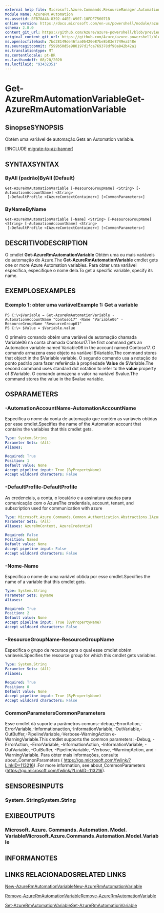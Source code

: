 ```yaml
---
external help file: Microsoft.Azure.Commands.ResourceManager.Automation.dll-Help.xml
Module Name: AzureRM.Automation
ms.assetid: 8FB78A4A-8392-44EE-A907-10FDF756071B
online version: https://docs.microsoft.com/en-us/powershell/module/azurerm.automation/get-azurermautomationvariable
schema: 2.0.0
content_git_url: https://github.com/Azure/azure-powershell/blob/preview/src/ResourceManager/Automation/Commands.Automation/help/Get-AzureRMAutomationVariable.md
original_content_git_url: https://github.com/Azure/azure-powershell/blob/preview/src/ResourceManager/Automation/Commands.Automation/help/Get-AzureRMAutomationVariable.md
ms.openlocfilehash: 7bd28149de46faa06420e87be8b83e7749ea248e
ms.sourcegitcommit: f599b50d5e980197d1fca769378df90a842b42a1
ms.translationtype: MT
ms.contentlocale: pt-BR
ms.lasthandoff: 08/20/2020
ms.locfileid: "93432351"
---
```

# <span data-ttu-id="73f5e-101">Get-AzureRmAutomationVariable</span><span class="sxs-lookup"><span data-stu-id="73f5e-101">Get-AzureRmAutomationVariable</span></span>

## <span data-ttu-id="73f5e-102">Sinopse</span><span class="sxs-lookup"><span data-stu-id="73f5e-102">SYNOPSIS</span></span>
<span data-ttu-id="73f5e-103">Obtém uma variável de automação.</span><span class="sxs-lookup"><span data-stu-id="73f5e-103">Gets an Automation variable.</span></span>

[!INCLUDE [migrate-to-az-banner](../../includes/migrate-to-az-banner.md)]

## <span data-ttu-id="73f5e-104">SYNTAX</span><span class="sxs-lookup"><span data-stu-id="73f5e-104">SYNTAX</span></span>

### <span data-ttu-id="73f5e-105">ByAll (padrão)</span><span class="sxs-lookup"><span data-stu-id="73f5e-105">ByAll (Default)</span></span>
```
Get-AzureRmAutomationVariable [-ResourceGroupName] <String> [-AutomationAccountName] <String>
 [-DefaultProfile <IAzureContextContainer>] [<CommonParameters>]
```

### <span data-ttu-id="73f5e-106">ByName</span><span class="sxs-lookup"><span data-stu-id="73f5e-106">ByName</span></span>
```
Get-AzureRmAutomationVariable [-Name] <String> [-ResourceGroupName] <String> [-AutomationAccountName] <String>
 [-DefaultProfile <IAzureContextContainer>] [<CommonParameters>]
```

## <span data-ttu-id="73f5e-107">DESCRITIVO</span><span class="sxs-lookup"><span data-stu-id="73f5e-107">DESCRIPTION</span></span>
<span data-ttu-id="73f5e-108">O cmdlet **Get-AzureRmAutomationVariable** Obtém uma ou mais variáveis de automação do Azure.</span><span class="sxs-lookup"><span data-stu-id="73f5e-108">The **Get-AzureRmAutomationVariable** cmdlet gets one or more Azure Automation variables.</span></span>
<span data-ttu-id="73f5e-109">Para obter uma variável específica, especifique o nome dela.</span><span class="sxs-lookup"><span data-stu-id="73f5e-109">To get a specific variable, specify its name.</span></span>

## <span data-ttu-id="73f5e-110">EXEMPLOS</span><span class="sxs-lookup"><span data-stu-id="73f5e-110">EXAMPLES</span></span>

### <span data-ttu-id="73f5e-111">Exemplo 1: obter uma variável</span><span class="sxs-lookup"><span data-stu-id="73f5e-111">Example 1: Get a variable</span></span>
```
PS C:\>$Variable = Get-AzureRmAutomationVariable -AutomationAccountName "Contoso17" -Name "Variable06" -ResourceGroupName "ResourceGroup01"
PS C:\> $Value = $Variable.value
```

<span data-ttu-id="73f5e-112">O primeiro comando obtém uma variável de automação chamada Variable06 na conta chamada Contoso17.</span><span class="sxs-lookup"><span data-stu-id="73f5e-112">The first command gets an Automation variable named Variable06 in the account named Contoso17.</span></span>
<span data-ttu-id="73f5e-113">O comando armazena esse objeto na variável $Variable.</span><span class="sxs-lookup"><span data-stu-id="73f5e-113">The command stores that object in the $Variable variable.</span></span>
<span data-ttu-id="73f5e-114">O segundo comando usa a notação de ponto padrão para fazer referência à propriedade **Value** de $Variable.</span><span class="sxs-lookup"><span data-stu-id="73f5e-114">The second command uses standard dot notation to refer to the **value** property of $Variable.</span></span>
<span data-ttu-id="73f5e-115">O comando armazena o valor na variável $value.</span><span class="sxs-lookup"><span data-stu-id="73f5e-115">The command stores the value in the $value variable.</span></span>

## <span data-ttu-id="73f5e-116">OS</span><span class="sxs-lookup"><span data-stu-id="73f5e-116">PARAMETERS</span></span>

### <span data-ttu-id="73f5e-117">-AutomationAccountName</span><span class="sxs-lookup"><span data-stu-id="73f5e-117">-AutomationAccountName</span></span>
<span data-ttu-id="73f5e-118">Especifica o nome da conta de automação que contém as variáveis obtidas por esse cmdlet.</span><span class="sxs-lookup"><span data-stu-id="73f5e-118">Specifies the name of the Automation account that contains the variables that this cmdlet gets.</span></span>

```yaml
Type: System.String
Parameter Sets: (All)
Aliases:

Required: True
Position: 1
Default value: None
Accept pipeline input: True (ByPropertyName)
Accept wildcard characters: False
```

### <span data-ttu-id="73f5e-119">-DefaultProfile</span><span class="sxs-lookup"><span data-stu-id="73f5e-119">-DefaultProfile</span></span>
<span data-ttu-id="73f5e-120">As credenciais, a conta, o locatário e a assinatura usadas para comunicação com o Azure</span><span class="sxs-lookup"><span data-stu-id="73f5e-120">The credentials, account, tenant, and subscription used for communication with azure</span></span>

```yaml
Type: Microsoft.Azure.Commands.Common.Authentication.Abstractions.IAzureContextContainer
Parameter Sets: (All)
Aliases: AzureRmContext, AzureCredential

Required: False
Position: Named
Default value: None
Accept pipeline input: False
Accept wildcard characters: False
```

### <span data-ttu-id="73f5e-121">-Nome</span><span class="sxs-lookup"><span data-stu-id="73f5e-121">-Name</span></span>
<span data-ttu-id="73f5e-122">Especifica o nome de uma variável obtida por esse cmdlet.</span><span class="sxs-lookup"><span data-stu-id="73f5e-122">Specifies the name of a variable that this cmdlet gets.</span></span>

```yaml
Type: System.String
Parameter Sets: ByName
Aliases:

Required: True
Position: 2
Default value: None
Accept pipeline input: True (ByPropertyName)
Accept wildcard characters: False
```

### <span data-ttu-id="73f5e-123">-ResourceGroupName</span><span class="sxs-lookup"><span data-stu-id="73f5e-123">-ResourceGroupName</span></span>
<span data-ttu-id="73f5e-124">Especifica o grupo de recursos para o qual esse cmdlet obtém variáveis.</span><span class="sxs-lookup"><span data-stu-id="73f5e-124">Specifies the resource group for which this cmdlet gets variables.</span></span>

```yaml
Type: System.String
Parameter Sets: (All)
Aliases:

Required: True
Position: 0
Default value: None
Accept pipeline input: True (ByPropertyName)
Accept wildcard characters: False
```

### <span data-ttu-id="73f5e-125">CommonParameters</span><span class="sxs-lookup"><span data-stu-id="73f5e-125">CommonParameters</span></span>
<span data-ttu-id="73f5e-126">Esse cmdlet dá suporte a parâmetros comuns:-debug,-ErrorAction,-ErrorVariable,-Informationaction,-InformationVariable,-OutVariable,-OutBuffer,-PipelineVariable,-Verbose-WarningAction e-WarningVariable.</span><span class="sxs-lookup"><span data-stu-id="73f5e-126">This cmdlet supports the common parameters: -Debug, -ErrorAction, -ErrorVariable, -InformationAction, -InformationVariable, -OutVariable, -OutBuffer, -PipelineVariable, -Verbose, -WarningAction, and -WarningVariable.</span></span> <span data-ttu-id="73f5e-127">Para obter mais informações, consulte about_CommonParameters ( https://go.microsoft.com/fwlink/?LinkID=113216) .</span><span class="sxs-lookup"><span data-stu-id="73f5e-127">For more information, see about_CommonParameters (https://go.microsoft.com/fwlink/?LinkID=113216).</span></span>

## <span data-ttu-id="73f5e-128">SENSORES</span><span class="sxs-lookup"><span data-stu-id="73f5e-128">INPUTS</span></span>

### <span data-ttu-id="73f5e-129">System. String</span><span class="sxs-lookup"><span data-stu-id="73f5e-129">System.String</span></span>

## <span data-ttu-id="73f5e-130">EXIBE</span><span class="sxs-lookup"><span data-stu-id="73f5e-130">OUTPUTS</span></span>

### <span data-ttu-id="73f5e-131">Microsoft. Azure. Commands. Automation. Model. Variable</span><span class="sxs-lookup"><span data-stu-id="73f5e-131">Microsoft.Azure.Commands.Automation.Model.Variable</span></span>

## <span data-ttu-id="73f5e-132">INFORMA</span><span class="sxs-lookup"><span data-stu-id="73f5e-132">NOTES</span></span>

## <span data-ttu-id="73f5e-133">LINKS RELACIONADOS</span><span class="sxs-lookup"><span data-stu-id="73f5e-133">RELATED LINKS</span></span>

[<span data-ttu-id="73f5e-134">New-AzureRmAutomationVariable</span><span class="sxs-lookup"><span data-stu-id="73f5e-134">New-AzureRmAutomationVariable</span></span>](./New-AzureRMAutomationVariable.md)

[<span data-ttu-id="73f5e-135">Remove-AzureRmAutomationVariable</span><span class="sxs-lookup"><span data-stu-id="73f5e-135">Remove-AzureRmAutomationVariable</span></span>](./Remove-AzureRMAutomationVariable.md)

[<span data-ttu-id="73f5e-136">Set-AzureRmAutomationVariable</span><span class="sxs-lookup"><span data-stu-id="73f5e-136">Set-AzureRmAutomationVariable</span></span>](./Set-AzureRMAutomationVariable.md)


